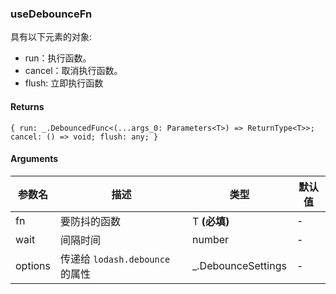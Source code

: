 ### useDebounceFn

具有以下元素的对象:
- run：执行函数。
- cancel：取消执行函数。
- flush: 立即执行函数

#### Returns
`{ run: _.DebouncedFunc<(...args_0: Parameters<T>) => ReturnType<T>>; cancel: () => void; flush: any; }`

#### Arguments
|参数名|描述|类型|默认值|
|---|---|---|---|
|fn|要防抖的函数|T  **(必填)**|-|
|wait|间隔时间|number |-|
|options|传递给 `lodash.debounce` 的属性|_.DebounceSettings |-|
